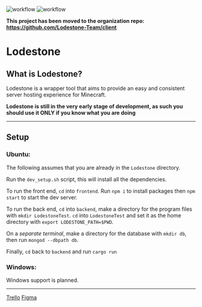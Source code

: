 ![workflow](https://github.com/CheatCod/Lodestone/actions/workflows/rust.yml/badge.svg)
![workflow](https://github.com/CheatCod/Lodestone/actions/workflows/node.js.yml/badge.svg)

**This project has been moved to the organization repo: https://github.com/Lodestone-Team/client**

# Lodestone

## What is Lodestone?
Lodestone is a wrapper tool that aims to provide an easy and consistent server hosting experience for Minecraft.

**Lodestone is still in the very early stage of development, as such you should use it ONLY if you know what you are doing**

---

## Setup
### Ubuntu:

The following assumes that you are already in the `Lodestone` directory.

Run the ```dev_setup.sh``` script, this will install all the dependencies.

To run the front end, `cd` into `frontend`. Run `npm i` to install packages then `npm start` to start the dev server.

To run the back end, 
`cd` into `backend`, make a directory for the program files with `mkdir LodestoneTest`. `cd` into `LodestoneTest` and set it as the home directory with `export LODESTONE_PATH=$PWD`.

On a *separate terminal*, make a directory for the database with `mkdir db`, then run `mongod --dbpath db`.

Finally, `cd` back to `backend` and run `cargo run`

### Windows:
Windows support is planned.

---

[Trello](https://trello.com/b/sCaSEPyU/lodestone)
[Figma](https://www.figma.com/file/gM7KUynANg4JkGF3QBsYJ9/Lodestone?node-id=166%3A1621)

